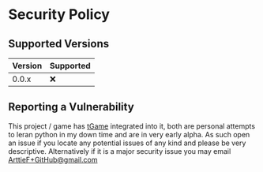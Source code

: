 # Security Policy

## Supported Versions

| Version | Supported          |
| ------- | ------------------ |
| 0.0.x   | :x: |

## Reporting a Vulnerability

This project / game has [tGame](https://github.com/ArttieF/tGame) 
integrated into it, both are personal attempts to leran python in
my down time and are in very early alpha. As such open an issue
if you locate any potential issues of any kind and please be very
descriptive. Alternatively if it is a major security issue you may
email ArttieF+GitHub@gmail.com
